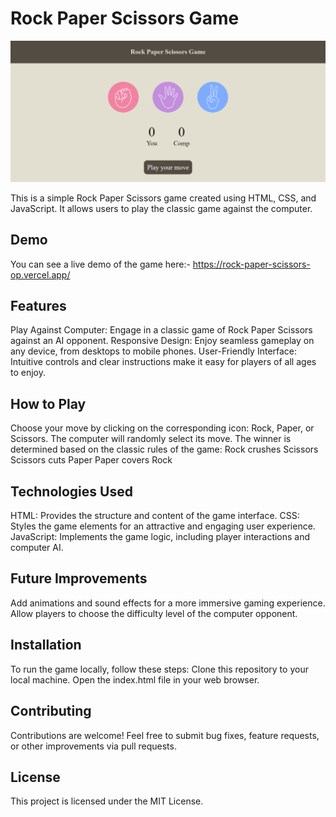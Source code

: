 # Rock Paper Scissors Game

![Rock Paper Scissors Game](https://github.com/hardikk258/Rock-Paper-Scissors-Game/blob/main/images/rockpaperscissors.png)

This is a simple Rock Paper Scissors game created using HTML, CSS, and JavaScript. It allows users to play the classic game against the computer.

## Demo

You can see a live demo of the game here:- https://rock-paper-scissors-op.vercel.app/

## Features

Play Against Computer: Engage in a classic game of Rock Paper Scissors against an AI opponent.
Responsive Design: Enjoy seamless gameplay on any device, from desktops to mobile phones.
User-Friendly Interface: Intuitive controls and clear instructions make it easy for players of all ages to enjoy.

## How to Play

Choose your move by clicking on the corresponding icon: Rock, Paper, or Scissors.
The computer will randomly select its move.
The winner is determined based on the classic rules of the game:
Rock crushes Scissors
Scissors cuts Paper
Paper covers Rock

## Technologies Used

HTML: Provides the structure and content of the game interface.
CSS: Styles the game elements for an attractive and engaging user experience.
JavaScript: Implements the game logic, including player interactions and computer AI.

## Future Improvements

Add animations and sound effects for a more immersive gaming experience.
Allow players to choose the difficulty level of the computer opponent.

## Installation

To run the game locally, follow these steps:
Clone this repository to your local machine.
Open the index.html file in your web browser.

## Contributing
Contributions are welcome! Feel free to submit bug fixes, feature requests, or other improvements via pull requests.

## License
This project is licensed under the MIT License.
